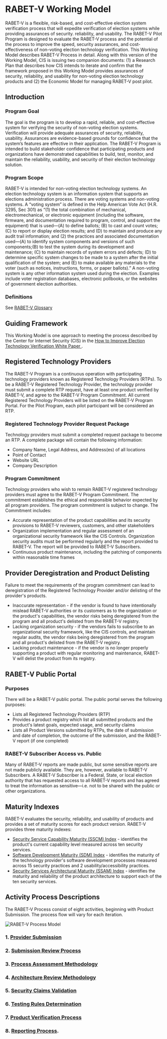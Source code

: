 # RABET-V Working Model
RABET-V is a flexible, risk-based, and cost-effective election system verification process that will expedite verification of election systems while providing assurances of security. reliability, and usability. The RABET-V Pilot Program is designed to evaluate the RABET-V process and the potential of the process to improve the speed, security assurances, and cost-effectiveness of non-voting election technology verification. 
This Working Model describes RABET-V Process in detail. Along with this version of the Working Model, CIS is issuing two companion documents: (1) a Research Plan that describes how CIS intends to iterate and confirm that the framework proposed in this Working Model provides assurances of security, reliability, and usability for non-voting election technology products and (2) the Economic Model for managing RABET-V post pilot.

## Introduction
### Program Goal
The goal is the program is to develop a rapid, reliable, and cost-effective system for verifying the security of non-voting election systems. Verification will provide adequate assurances of security, reliability, usability. Assurances are evidence-based grounds for confidence that the system’s features are effective in their application.
The RABET-V Program is intended to build stakeholder confidence that participating products and organizations have demonstrated capabilities to build, test, monitor, and maintain the reliability, usability, and security of their election technology solution. 

### Program Scope
RABET-V is intended for non-voting election technology systems. An election technology system is an information system that supports an elections administration process. There are voting systems and non-voting systems. A “voting system” is defined in the Help American Vote Act (H.R. 3295, Sec 301) as “(1) the total combination of mechanical, electromechanical, or electronic equipment (including the software, firmware, and documentation required to program, control, and support the equipment) that is used—(A) to define ballots; (B) to cast and count votes;(C) to report or display election results; and (D) to maintain and produce any audit trail information; and (2) the practices and associated documentation used—(A) to identify system components and versions of such components;(B) to test the system during its development and maintenance; (C) to maintain records of system errors and defects; (D) to determine specific system changes to be made to a system after the initial qualification of the system; and (E) to make available any materials to the voter (such as notices, instructions, forms, or paper ballots).” A non-voting system is any other information system used during the election. Examples include voter registration databases, electronic pollbooks, or the websites of government election authorities.

### Definitions
See [RABET-V Glossary](RABET-V_Glossary.md)

## Guiding Framework
This Working Model is one approach to meeting the process described by the Center for Internet Security (CIS) in the [How to Improve Election Technology Verification White Paper ](../Elections_Tech-Ver-White_Paper-2020-0121.pdf).

## Registered Technology Providers
The RABET-V Program is a continuous operation with participating technology providers known as Registered Technology Providers (RTPs). To be a RABET-V Registered Technology Provider, the technology provider must submit a complete RTP request, have at least one product verified by RABET-V, and agree to the RABET-V Program Commitment. All current Registered Technology Providers will be listed on the RABET-V Program Portal. For the Pilot Program, each pilot participant will be considered an RTP. 

### Registered Technology Provider Request Package
Technology providers must submit a completed request package to become an RTP. A complete package will contain the following information: 
* Company Name, Legal Address, and Address(es) of all locations
* Point of Contact
* Website URL
* Company Description

### Program Commitment

Technology providers who wish to remain RABET-V registered technology providers must agree to the RABET-V Program Commitment. The commitment establishes the ethical and responsible behavior expected by all program providers. The program commitment is subject to change. The Commitment includes:
* Accurate representation of the product capabilities and its security provisions to RABET-V reviewers, customers, and other stakeholders
* Organization implementation and regular assessment of an organizational security framework like the CIS Controls.  Organization security audits must be performed regularly and the report provided to RABET-V. The report will be provided to RABET-V Subscribers. 
* Continuous product maintenance, including the patching of components within reasonable time frames

## Provider Deregistration and Product Delisting

Failure to meet the requirements of the program commitment can lead to deregistration of the Registered Technology Provider and/or delisting of the provider's products. 

- Inaccurate representation - if the vendor is found to have intentionally mislead RABET-V authorities or its customers as to the organization or the product's capabilities, the vendor risks being deregistered from the program and all product's delisted from the RABET-V registry. 
- Lacking organization security - if the vendors fails to subscribe to an organizational security framework, like the CIS controls, and maintain regular audits, the vendor risks being deregistered from the program and all product's delisted from the RABET-V registry.
- Lacking product maintenance - if the vendor is no longer properly supporting a product with regular monitoring and maintenance, RABET-V will delist the product from its registry. 


## RABET-V Public Portal

### Purposes 
There will be a RABET-V public portal. The public portal serves the following purposes:

- Lists all Registered Technology Providers (RTP)
- Provides a product registry which list all submitted products and the product's latest goals, expected usage, and security claims
- Lists all Product Versions submitted by RTPs, the date of submission and date of completion, the outcome of the submission, and the RABET-V report (if one completed)

### RABET-V Subscriber Access vs. Public
Many of RABET-V reports are made public, but some sensitive reports are not made publicly available. They are, however, available to RABET-V Subscribers. A RABET-V Subscriber is a Federal, State, or local election authority that has requested access to all RABET-V reports and has agreed to treat the information as sensitive—i.e. not to be shared with the public or other organizations.


## Maturity Indexes

RABET-V evaluates the security, reliability, and usability of products and provides a set of maturity scores for each product version. RABET-V provides three maturity indexes:

* [Security Service Capability Maturity (SSCM) Index](./MaturityIndexes/Security_Services_Capability_Maturity_Index.md) - identifies the product's current capability level measured across ten security services.
* [Software Development Maturity (SDM) Index](./MaturityIndexes/Software_Development_Maturity_Index.md) - identifies the maturity of the technology provider's software development processes measured across 15 security practices and 2 usability/accessibility practices.
* [Security Services Architectural Maturity (SSAM) Index](./MaturityIndexes/Security_Services_Architectural_Maturity_Index) - identifies the maturity and reliability of the product architecture to support each of the ten security services. 


## Activity Process Descriptions
The RABET-V Process consist of eight activities, beginning with Product Submission. The process flow will vary for each iteration.  

![RABET-V Process Model](https://github.com/it-dept-cis/RABET-V-Pilot/blob/master/WorkingModel/election_verification_proc_model-2020-0115.png "RABET-V Process Model")

### 1. [Provider Submission](Activities/Provider_Submission.md) 
### 2. [Submission Review Process](Activities/Submission_Review_Process.md)
### 3. [Process Assessment Methodology](Activities/Process_Assessment_Methodology.md)
### 4. [Architecture Review Methodology](Activities/Architecture_Review_Methodology.md)
### 5. [Security Claims Validation](Activities/Security_Claims_Validation.md)
### 6. [Testing Rules Determination](Activities/Testing_Rules_Determination.md)
### 7. [Product Verification Process](Activities/Product_Verification_Process.md)
### 8. [Reporting Process](Activities/Reporting_Process.md).
